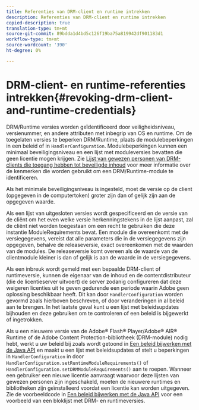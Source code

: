 ```yaml
---
title: Referenties van DRM-client en runtime intrekken
description: Referenties van DRM-client en runtime intrekken
copied-description: true
translation-type: tm+mt
source-git-commit: 89bdda1d4bd5c126f19ba75a819942df901183d1
workflow-type: tm+mt
source-wordcount: '390'
ht-degree: 0%

---
```



# DRM-client- en runtime-referenties intrekken{#revoking-drm-client-and-runtime-credentials}

DRM/Runtime versies worden geïdentificeerd door veiligheidsniveau, versienummer, en andere attributen met inbegrip van OS en runtime. Om de toegelaten versies te beperken DRM/Runtime, plaats de modulebeperkingen in een beleid of in `HandlerConfiguration`. Modulebeperkingen kunnen een minimaal beveiligingsniveau en een lijst met moduleversies bevatten die geen licentie mogen krijgen. Zie [Lijst van gewezen personen van DRM-clients die toegang hebben tot beveiligde inhoud](../../aaxs-protecting-content/content-introduction/content-usage-rules/content-runtime-application-restrictions/content-blocklist-drm-clients.md) voor meer informatie over de kenmerken die worden gebruikt om een DRM/Runtime-module te identificeren.

Als het minimale beveiligingsniveau is ingesteld, moet de versie op de client (opgegeven in de computertoken) groter zijn dan of gelijk zijn aan de opgegeven waarde.

Als een lijst van uitgesloten versies wordt gespecificeerd en de versie van de cliënt om het even welke versie herkenningstekens in de lijst aanpast, zal de cliënt niet worden toegestaan om een recht te gebruiken die deze instantie ModuleRequirements bevat. Een module die overeenkomt met de versiegegevens, vereist dat alle parameters die in de versiegegevens zijn opgegeven, behalve de releaseversie, exact overeenkomen met de waarden van de modules. De releaseversie komt overeen als de waarde van de clientmodule kleiner is dan of gelijk is aan de waarde in de versiegegevens.

Als een inbreuk wordt gemeld met een bepaalde DRM-client of runtimeversie, kunnen de eigenaar van de inhoud en de contentdistributeur (die de licentieserver uitvoert) de server zodanig configureren dat deze weigeren licenties uit te geven gedurende een periode waarin Adobe geen oplossing beschikbaar heeft. Dit kan door `HandlerConfiguration` worden gevormd zoals hierboven beschreven, of door veranderingen in al beleid aan te brengen. In het laatste geval kunt u een lijst met beleidsupdates bijhouden en deze gebruiken om te controleren of een beleid is bijgewerkt of ingetrokken.

Als u een nieuwere versie van de Adobe® Flash® Player/Adobe® AIR® Runtime of de Adobe Content Protection-bibliotheek (DRM-module) nodig hebt, werkt u uw beleid bij zoals wordt getoond in [Een beleid bijwerken met de Java API](../../aaxs-protecting-content/content-working-with-policies/content-updating-policy-using-java-api.md) en maakt u een lijst met beleidsupdates of stelt u beperkingen in `HandlerConfiguration` in door `HandlerConfiguration.setRuntimeModuleRequirements()` of `HandlerConfiguration.setDRMModuleRequirements()` aan te roepen. Wanneer een gebruiker een nieuwe licentie aanvraagt waarvoor deze lijsten van gewezen personen zijn ingeschakeld, moeten de nieuwere runtimes en bibliotheken zijn geïnstalleerd voordat een licentie kan worden uitgegeven. Zie de voorbeeldcode in [Een beleid bijwerken met de Java API](../../aaxs-protecting-content/content-working-with-policies/content-updating-policy-using-java-api.md) voor een voorbeeld van een bloklijst met DRM- en runtimeversies.
